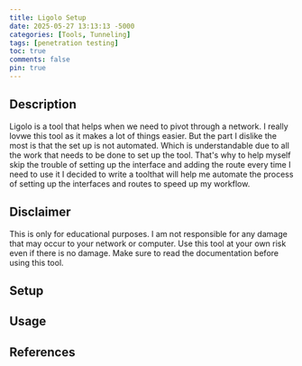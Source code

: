 ```yaml
---
title: Ligolo Setup
date: 2025-05-27 13:13:13 -5000
categories: [Tools, Tunneling]
tags: [penetration testing] 
toc: true
comments: false
pin: true
---
```


## Description
Ligolo is a tool that helps when we need to pivot through a network. I really lovwe this tool as it makes a lot of things easier. But the part I dislike the most is that the set up is not automated. Which is understandable due to all the work that needs to be done to set up the tool. That's why to help myself skip the trouble of setting up the interface and adding the route every time I need to use it I decided to write a toolthat will help me automate the process of setting up the interfaces and routes to speed up my workflow.


## Disclaimer
This is only for educational purposes. I am not responsible for any damage that may occur to your network or computer. Use this tool at your own risk even if there is no damage. Make sure to read the documentation before using this tool.


## Setup



## Usage


## References